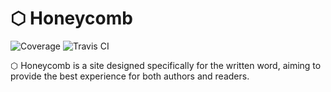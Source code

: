 &#11041; Honeycomb
==================

![Coverage](https://img.shields.io/badge/coverage-96%25-brightgreen.svg) ![Travis CI](https://travis-ci.org/OpenFurry/honeycomb.svg?branch=master)

&#11041; Honeycomb is a site designed specifically for the written word, aiming
to provide the best experience for both authors and readers.

